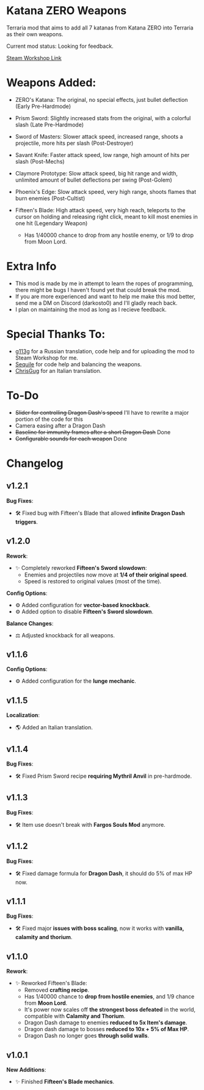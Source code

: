 # Katana ZERO Weapons
Terraria mod that aims to add all 7 katanas from Katana ZERO into Terraria as their own weapons.

Current mod status: Looking for feedback.

[Steam Workshop Link](https://steamcommunity.com/sharedfiles/filedetails/?id=3289273898)

# Weapons Added:
- ZERO's Katana: The original, no special effects, just bullet deflection 
(Early Pre-Hardmode)

- Prism Sword: Slightly increased stats from the original, with a colorful slash 
(Late Pre-Hardmode)

- Sword of Masters: Slower attack speed, increased range, shoots a projectile, more hits per slash (Post-Destroyer)

- Savant Knife: Faster attack speed, low range, high amount of hits per slash (Post-Mechs)

- Claymore Prototype: Slow attack speed, big hit range and width, unlimited amount of bullet deflections per swing (Post-Golem)

- Phoenix's Edge: Slow attack speed, very high range, shoots flames that burn enemies (Post-Cultist)

- Fifteen's Blade: High attack speed, very high reach, teleports to the cursor on holding and releasing right click, meant to kill most enemies in one hit (Legendary Weapon)
	- Has 1/40000 chance to drop from any hostile enemy, or 1/9 to drop from Moon Lord.

# Extra Info
- This mod is made by me in attempt to learn the ropes of programming, there might be bugs I haven't found yet that could break the mod.
- If you are more experienced and want to help me make this mod better, send me a DM on Discord (darkosto0) and I'll gladly reach back.
- I plan on maintaining the mod as long as I recieve feedback.

# Special Thanks To:
- [g113g](https://github.com/g113g) for a Russian translation, code help and for uploading the mod to Steam Workshop for me.
- [Sequile](https://github.com/Sequile) for code help and balancing the weapons.
- [ChrisGug](https://steamcommunity.com/id/ChrisGug) for an Italian translation.

# To-Do
- ~~Slider for controlling Dragon Dash's speed~~ I'll have to rewrite a major portion of the code for this
- Camera easing after a Dragon Dash
- ~~Baseline for immunity frames after a short Dragon Dash~~ Done
- ~~Configurable sounds for each weapon~~ Done

# Changelog
## **v1.2.1**
**Bug Fixes**:
- 🛠️ Fixed bug with Fifteen's Blade that allowed **infinite Dragon Dash triggers**.

## **v1.2.0**
**Rework**:
- ✨ Completely reworked **Fifteen's Sword slowdown**:
	- Enemies and projectiles now move at **1/4 of their original speed**.
	- Speed is restored to original values (most of the time).
	
**Config Options**:
- ⚙️ Added configuration for **vector-based knockback**.
- ⚙️ Added option to disable **Fifteen's Sword slowdown**.

**Balance Changes**:
- ⚖️ Adjusted knockback for all weapons.

## **v1.1.6**
**Config Options**:
- ⚙️ Added configuration for the **lunge mechanic**.

## **v1.1.5**
**Localization**:
- 🌎 Added an Italian translation.

## **v1.1.4**
**Bug Fixes**:
- 🛠️ Fixed Prism Sword recipe **requiring Mythril Anvil** in pre-hardmode.

## **v1.1.3**
**Bug Fixes**:
- 🛠️ Item use doesn't break with **Fargos Souls Mod** anymore.

## **v1.1.2**
**Bug Fixes**:
- 🛠️ Fixed damage formula for **Dragon Dash**, it should do 5% of max HP now.

## **v1.1.1**
**Bug Fixes**:
- 🛠️ Fixed major **issues with boss scaling**, now it works with **vanilla, calamity and thorium**.

## **v1.1.0**
**Rework**:
- ✨ Reworked Fifteen's Blade:
	- Removed **crafting recipe**.
	- Has 1/40000 chance to **drop from hostile enemies**, and 1/9 chance from **Moon Lord**.
	- It's power now scales off **the strongest boss defeated** in the world, compatible with **Calamity and Thorium**.
	- Dragon Dash damage to enemies **reduced to 5x Item's damage**.
	- Dragon dash damage to bosses **reduced to 10x + 5% of Max HP**.
	- Dragon Dash no longer goes **through solid walls**.

## **v1.0.1**
**New Additions**:
- ✨ Finished **Fifteen's Blade mechanics**.